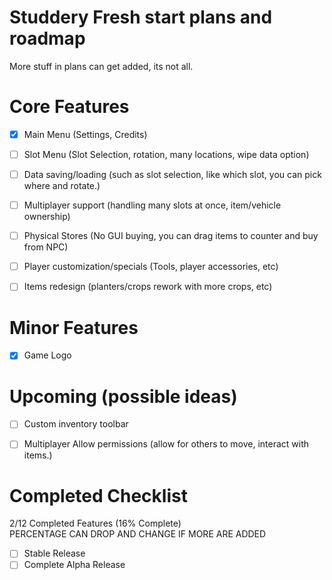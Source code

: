# Studdery Fresh start plans and roadmap
More stuff in plans can get added, its not all.


# Core Features
- [X] Main Menu (Settings, Credits)
- [ ] Slot Menu (Slot Selection, rotation, many locations, wipe data option)
- [ ] Data saving/loading (such as slot selection, like which slot, you can pick where and rotate.)
- [ ] Multiplayer support (handling many slots at once, item/vehicle ownership)
- [ ] Physical Stores (No GUI buying, you can drag items to counter and buy from NPC)
- [ ] Player customization/specials (Tools, player accessories, etc)
- [ ] Items redesign (planters/crops rework with more crops, etc)


# Minor Features
- [X] Game Logo 

# Upcoming (possible ideas)
- [ ] Custom inventory toolbar
- [ ] Multiplayer Allow permissions (allow for others to move, interact with items.)


# Completed Checklist
2/12 Completed Features (16% Complete)\
PERCENTAGE CAN DROP AND CHANGE IF MORE ARE ADDED
- [ ] Stable Release
- [ ] Complete Alpha Release

